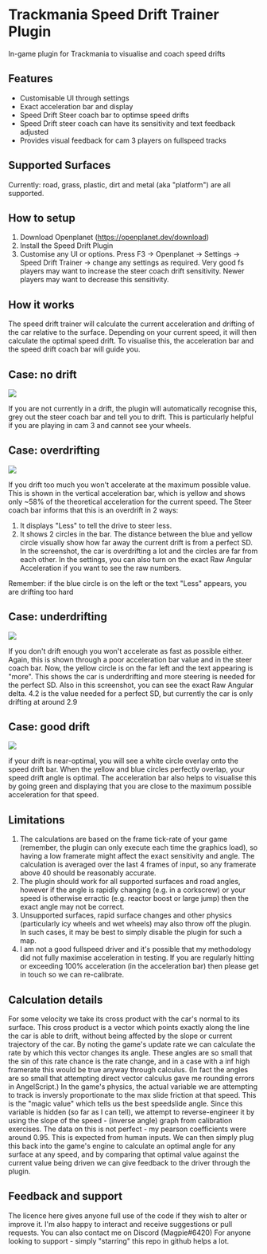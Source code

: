 # Trackmania Speed Drift Trainer Plugin
 In-game plugin for Trackmania to visualise and coach speed drifts

## Features
* Customisable UI through settings
* Exact acceleration bar and display
* Speed Drift Steer coach bar to optimse speed drifts
* Speed Drift steer coach can have its sensitivity and text feedback adjusted
* Provides visual feedback for cam 3 players on fullspeed tracks

## Supported Surfaces
Currently: road, grass, plastic, dirt and metal (aka "platform") are all supported.

## How to setup
1. Download Openplanet (https://openplanet.dev/download)
2. Install the Speed Drift Plugin
3. Customise any UI or options. Press F3 -> Openplanet -> Settings -> Speed Drift Trainer -> change any settings as required.
Very good fs players may want to increase the steer coach drift sensitivity. Newer players may want to decrease this sensitivity.

## How it works
The speed drift trainer will calculate the current acceleration and drifting of the car relative to the surface.
Depending on your current speed, it will then calculate the optimal speed drift.
To visualise this, the acceleration bar and the speed drift coach bar will guide you.

## Case: no drift
![](screenshots/no%20drift.PNG)

If you are not currently in a drift, the plugin will automatically recognise this, grey out the steer coach bar and tell you to drift.
This is particularly helpful if you are playing in cam 3 and cannot see your wheels.

## Case: overdrifting
![](screenshots/overdrifting.PNG)

If you drift too much you won't accelerate at the maximum possible value.
This is shown in the vertical acceleration bar, which is yellow and shows only ~58% of the theoretical acceleration for the current speed.
The Steer coach bar informs that this is an overdrift in 2 ways:
1. It displays "Less" to tell the drive to steer less.
2. It shows 2 circles in the bar. The distance between the blue and yellow circle visually show how far away the current drift is from a perfect SD. In the screenshot, the car is overdrifting a lot and the circles are far from each other.
In the settings, you can also turn on the exact Raw Angular Acceleration if you want to see the raw numbers.

Remember: if the blue circle is on the left or the text "Less" appears, you are drifting too hard

## Case: underdrifting
![](screenshots/underdrifting.PNG)

If you don't drift enough you won't accelerate as fast as possible either.
Again, this is shown through a poor acceleration bar value and in the steer coach bar.
Now, the yellow circle is on the far left and the text appearing is "more". This shows the car is underdrifting and more steering is needed for the perfect SD.
Also in this screenshot, you can see the exact Raw Angular delta. 4.2 is the value needed for a perfect SD, but currently the car is only drifting at around 2.9

## Case: good drift
![](screenshots/good%20drift.PNG)

if your drift is near-optimal, you will see a white circle overlay onto the speed drift bar. When the yellow and blue circles perfectly overlap, your speed drift angle is optimal.
The acceleration bar also helps to visualise this by going green and displaying that you are close to the maximum possible acceleration for that speed.

## Limitations
1. The calculations are based on the frame tick-rate of your game (remember, the plugin can only execute each time the graphics load), so having a low framerate might affect the exact sensitivity and angle. The calculation is averaged over the last 4 frames of input, so any framerate above 40 should be reasonably accurate.
2. The plugin should work for all supported surfaces and road angles, however if the angle is rapidly changing (e.g. in a corkscrew) or your speed is otherwise erractic (e.g. reactor boost or large jump) then the exact angle may not be correct.
3. Unsupported surfaces, rapid surface changes and other physics (particularly icy wheels and wet wheels) may also throw off the plugin. In such cases, it may be best to simply disable the plugin for such a map.
4. I am not a good fullspeed driver and it's possible that my methodology did not fully maximise acceleration in testing. If you are regularly hitting or exceeding 100% acceleration (in the acceleration bar) then please get in touch so we can re-calibrate.

## Calculation details
For some velocity we take its cross product with the car's normal to its surface. This cross product is a vector which points exactly along the line the car is able to drift, without being affected by the slope or current trajectory of the car.
By noting the game's update rate we can calculate the rate by which this vector changes its angle. These angles are so small that the sin of this rate chance is the rate change, and in a case with a inf high framerate this would be true anyway through calculus. (In fact the angles are so small that attempting direct vector calculus gave me rounding errors in AngelScript.)
In the game's physics, the actual variable we are attempting to track is inversly proportionate to the max slide friction at that speed. This is the "magic value" which tells us the best speedslide angle.
Since this variable is hidden (so far as I can tell), we attempt to reverse-engineer it by using the slope of the speed - (inverse angle) graph from calibration exercises. The data on this is not perfect - my pearson coefficients were around 0.95. This is expected from human inputs.
We can then simply plug this back into the game's engine to calculate an optimal angle for any surface at any speed, and by comparing that optimal value against the current value being driven we can give feedback to the driver through the plugin.

## Feedback and support
The licence here gives anyone full use of the code if they wish to alter or improve it. I'm also happy to interact and receive suggestions or pull requests. You can also contact me on Discord (Magpie#6420)
For anyone looking to support - simply "starring" this repo in github helps a lot.
